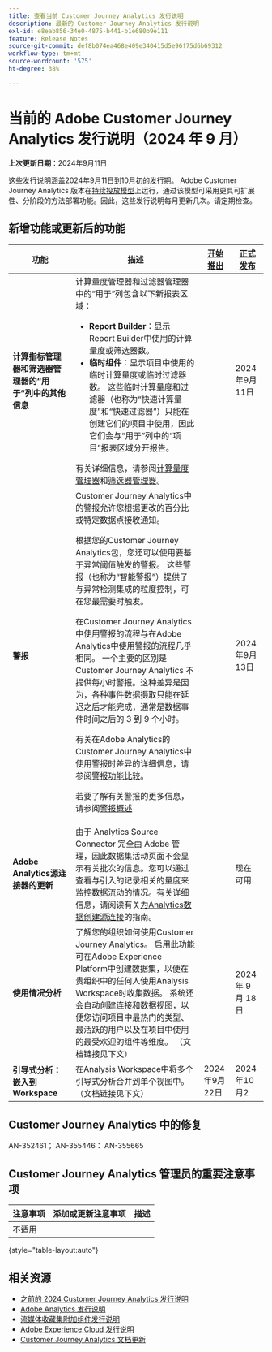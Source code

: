 ```yaml
---
title: 查看当前 Customer Journey Analytics 发行说明
description: 最新的 Customer Journey Analytics 发行说明
exl-id: e8eab856-34e0-4875-b441-b1e680b9e111
feature: Release Notes
source-git-commit: def8b074ea468e409e340415d5e96f75d6b69312
workflow-type: tm+mt
source-wordcount: '575'
ht-degree: 38%

---
```


# 当前的 Adobe Customer Journey Analytics 发行说明（2024 年 9 月）

**上次更新日期**：2024年9月11日

这些发行说明涵盖2024年9月11日到10月初的发行期。 Adobe Customer Journey Analytics 版本在[持续投放模型](releases.md)上运行，通过该模型可采用更具可扩展性、分阶段的方法部署功能。因此，这些发行说明每月更新几次。请定期检查。

## 新增功能或更新后的功能

| 功能 | 描述 | [开始推出](releases.md) | [正式发布](releases.md) |
| ----------- | ---------- | ------- | ---- |
| **计算指标管理器和筛选器管理器的“用于”列中的其他信息** | 计算量度管理器和过滤器管理器中的“用于”列包含以下新报表区域：<ul><li>**Report Builder**：显示Report Builder中使用的计算量度或筛选器数。</li><li>**临时组件**：显示项目中使用的临时计算量度或临时过滤器数。 这些临时计算量度和过滤器（也称为“快速计算量度”和“快速过滤器”）只能在创建它们的项目中使用，因此它们会与“用于”列中的“项目”报表区域分开报告。</li></ul>有关详细信息，请参阅[计算量度管理器](https://experienceleague.adobe.com/en/docs/analytics-platform/using/cja-components/cja-calcmetrics/cm-workflow/cm-manager)和[筛选器管理器](https://experienceleague.adobe.com/en/docs/analytics-platform/using/cja-components/cja-filters/manage-filters)。 |  | 2024年9月11日 |
| **警报** | Customer Journey Analytics中的警报允许您根据更改的百分比或特定数据点接收通知。<p>根据您的Customer Journey Analytics包，您还可以使用要基于异常阈值触发的警报。 这些警报（也称为“智能警报”）提供了与异常检测集成的粒度控制，可在您最需要时触发。</p><p>在Customer Journey Analytics中使用警报的流程与在Adobe Analytics中使用警报的流程几乎相同。 一个主要的区别是 Customer Journey Analytics 不提供每小时警报。这种差异是因为，各种事件数据摄取只能在延迟之后才能完成，通常是数据事件时间之后的 3 到 9 个小时。</p><p>有关在Adobe Analytics的Customer Journey Analytics中使用警报时差异的详细信息，请参阅[警报功能比较](/help/components/c-intelligent-alerts/alerts-feature-comparison.md)。</p><p>若要了解有关警报的更多信息，请参阅[警报概述](/help/components/c-intelligent-alerts/intelligent-alerts.md) |  | 2024年9月13日 |
| **Adobe Analytics源连接器的更新** | 由于 Analytics Source Connector 完全由 Adobe 管理，因此数据集活动页面不会显示有关批次的信息。您可以通过查看与引入的记录相关的量度来监控数据流动的情况。有关详细信息，请阅读有关[为Analytics数据创建源连接](https://experienceleague.adobe.com/en/docs/experience-platform/sources/ui-tutorials/create/adobe-applications/analytics)的指南。 |  | 现在可用 |
| **使用情况分析** | 了解您的组织如何使用Customer Journey Analytics。 启用此功能可在Adobe Experience Platform中创建数据集，以便在贵组织中的任何人使用Analysis Workspace时收集数据。 系统还会自动创建连接和数据视图，以便您访问项目中最热门的类型、最活跃的用户以及在项目中使用的最受欢迎的组件等维度。 （文档链接见下文） |  | 2024 年 9 月 18 日 |
| **引导式分析：嵌入到Workspace** | 在Analysis Workspace中将多个引导式分析合并到单个视图中。 （文档链接见下文） | 2024年9月22日 | 2024年10月2 |


## Customer Journey Analytics 中的修复

AN-352461； AN-355446： AN-355665

## Customer Journey Analytics 管理员的重要注意事项

| 注意事项 | 添加或更新注意事项 | 描述 |
| --- | --- | --- |
| 不适用 | | |

{style="table-layout:auto"}

## 相关资源

* [之前的 2024 Customer Journey Analytics 发行说明](/help/release-notes/2024.md)
* [Adobe Analytics 发行说明](https://experienceleague.adobe.com/docs/analytics/release-notes/latest.html?lang=zh-Hans)
* [流媒体收藏集附加组件发行说明](https://experienceleague.adobe.com/docs/media-analytics/using/additional-resources/release-notes.html?lang=zh-Hans)
* [Adobe Experience Cloud 发行说明](https://experienceleague.adobe.com/docs/release-notes/experience-cloud/current.html?lang=zh-Hans)
* [Customer Journey Analytics 文档更新](/help/release-notes/doc-changes.md)
